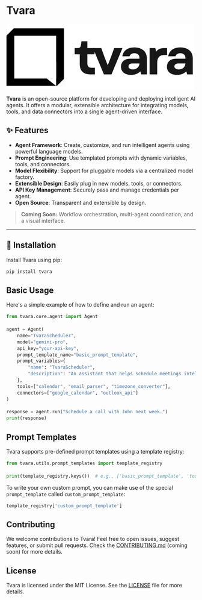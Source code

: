 # Tvara
![Tvara](assets/Tvara_Stretched.png)

**Tvara** is an open-source platform for developing and deploying intelligent AI agents. It offers a modular, extensible architecture for integrating models, tools, and data connectors into a single agent-driven interface.

## ✨ Features
- **Agent Framework**: Create, customize, and run intelligent agents using powerful language models.
- **Prompt Engineering**: Use templated prompts with dynamic variables, tools, and connectors.
- **Model Flexibility**: Support for pluggable models via a centralized model factory.
- **Extensible Design**: Easily plug in new models, tools, or connectors.
- **API Key Management**: Securely pass and manage credentials per agent.
- **Open Source**: Transparent and extensible by design.

> **Coming Soon:** Workflow orchestration, multi-agent coordination, and a visual interface.

---

## 🚀 Installation

Install Tvara using pip:

```bash
pip install tvara
```

## Basic Usage
Here's a simple example of how to define and run an agent:

```python
from tvara.core.agent import Agent

agent = Agent(
    name="TvaraScheduler",
    model="gemini-pro",
    api_key="your-api-key",
    prompt_template_name="basic_prompt_template",
    prompt_variables={
        "name": "TvaraScheduler",
        "description": "An assistant that helps schedule meetings intelligently."
    },
    tools=["calendar", "email_parser", "timezone_converter"],
    connectors=["google_calendar", "outlook_api"]
)

response = agent.run("Schedule a call with John next week.")
print(response)
```

## Prompt Templates
Tvara supports pre-defined prompt templates using a template registry:

```python
from tvara.utils.prompt_templates import template_registry

print(template_registry.keys())  # e.g., ['basic_prompt_template', 'tool_aware_template']
```

To write your own custom prompt, you can make use of the special `prompt_template` called `custom_prompt_template`:

```python
template_registry['custom_prompt_template']
```

## Contributing
We welcome contributions to Tvara! Feel free to open issues, suggest features, or submit pull requests. Check the [CONTRIBUTING.md](CONTRIBUTING.md) (coming soon) for more details.

## License
Tvara is licensed under the MIT License. See the [LICENSE](LICENSE) file for more details.